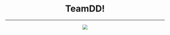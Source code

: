 <div align="center">
<h1>TeamDD!</h1> <hr>
<img src="https://user-images.githubusercontent.com/109563978/202606766-4fd8bf46-c356-4149-85b0-f4f4599edd41.gif">

</div>
